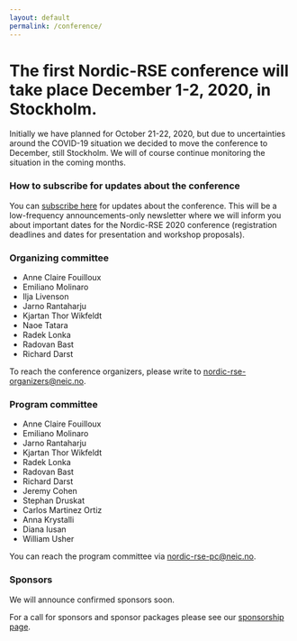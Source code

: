 ```yaml
---
layout: default
permalink: /conference/
---
```


# The first Nordic-RSE conference will take place **December 1-2, 2020, in Stockholm**.

Initially we have planned for October 21-22, 2020, but due to uncertainties
around the COVID-19 situation we decided to move the conference to December,
still Stockholm.  We will of course continue monitoring the situation in the
coming months.


### How to subscribe for updates about the conference

You can [subscribe here](https://neic.no/mailman/listinfo/nordic-rse-announcements) for updates about the conference.
This will be a low-frequency announcements-only newsletter where we will inform
you about important dates for the Nordic-RSE 2020 conference (registration
deadlines and dates for presentation and workshop proposals).


### Organizing committee

- Anne Claire Fouilloux
- Emiliano Molinaro
- Ilja Livenson
- Jarno Rantaharju
- Kjartan Thor Wikfeldt
- Naoe Tatara
- Radek Lonka
- Radovan Bast
- Richard Darst

To reach the conference organizers, please write to
[nordic-rse-organizers@neic.no](nordic-rse-organizers@neic.no).


### Program committee

- Anne Claire Fouilloux
- Emiliano Molinaro
- Jarno Rantaharju
- Kjartan Thor Wikfeldt
- Radek Lonka
- Radovan Bast
- Richard Darst
- Jeremy Cohen
- Stephan Druskat
- Carlos Martinez Ortiz
- Anna Krystalli
- Diana Iusan
- William Usher

You can reach the program committee via
[nordic-rse-pc@neic.no](nordic-rse-pc@neic.no).


### Sponsors

We will announce confirmed sponsors soon.

For a call for sponsors and sponsor packages please see our [sponsorship page](/conference/sponsorship/).
